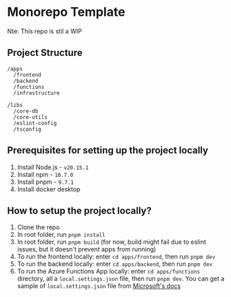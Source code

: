 # Monorepo Template

Nte: This repo is stil a WIP

## Project Structure

```
/apps
  /frontend
  /backend
  /functions
  /infrastructure

/libs
  /core-db
  /core-utils
  /eslint-config
  /tsconfig
```

## Prerequisites for setting up the project locally

1. Install Node.js - `v20.15.1`
2. Install npm - `10.7.0`
3. Install pnpm - `9.7.1`
4. Install docker desktop

## How to setup the project locally?

1. Clone the repo
2. In root folder, run `pnpm install`
3. In root folder, run `pnpm build` (for now, build might fail due to eslint issues, but it doesn't prevent apps from running)
4. To run the frontend locally: enter `cd apps/frontend`, then run `pnpm dev`
5. To run the backend locally: enter `cd apps/backend`, then run `pnpm dev`
6. To run the Azure Functions App locally: enter `cd apps/functions` directory, all a `local.settings.json` file, then run `pnpm dev`. You can get a sample of `local.settings.json` file from [Microsoft's docs](https://learn.microsoft.com/en-us/azure/azure-functions/functions-develop-local#local-settings-file)
